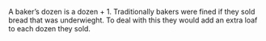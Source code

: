 A baker’s dozen is a dozen + 1. Traditionally bakers were fined if they
sold bread that was underwieght. To deal with this they would add an
extra loaf to each dozen they sold.
